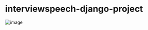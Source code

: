 # interviewspeech-django-project
![image](https://user-images.githubusercontent.com/96526237/166099615-af20b866-74c8-4b6f-89b2-3a6b56de7bd8.png)
